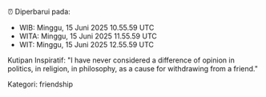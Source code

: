 ⏰ Diperbarui pada:
- WIB: Minggu, 15 Juni 2025 10.55.59 UTC
- WITA: Minggu, 15 Juni 2025 11.55.59 UTC
- WIT: Minggu, 15 Juni 2025 12.55.59 UTC

Kutipan Inspiratif:
"I have never considered a difference of opinion in politics, in religion, in philosophy, as a cause for withdrawing from a friend."


Kategori: friendship


